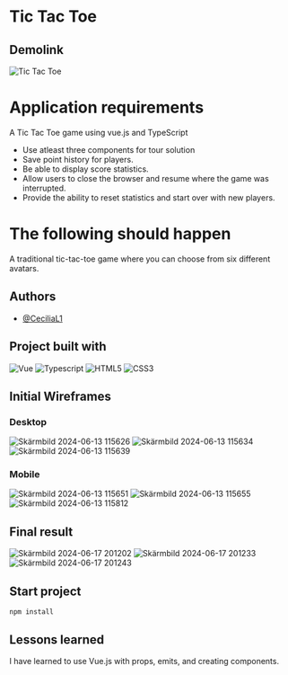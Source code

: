 
# Tic Tac Toe

## Demolink

![Tic Tac Toe ](https://blue-plant-0af75d403.5.azurestaticapps.net/)

# Application requirements

A Tic Tac Toe game using vue.js and TypeScript

- Use atleast three components for tour solution
- Save point history for players.
- Be able to display score statistics.
- Allow users to close the browser and resume where the game was interrupted.
- Provide the ability to reset statistics and start over with new players.


# The following should happen

A traditional tic-tac-toe game where you can choose from six different avatars. 

## Authors
- [@CeciliaL1](https://github.com/CeciliaL1)

## Project built with

![Vue](https://img.shields.io/badge/Vue.js-35495E?style=for-the-badge&logo=vuedotjs&logoColor=4FC08D)
![Typescript](https://img.shields.io/badge/TypeScript-007ACC?style=for-the-badge&logo=typescript&logoColor=white)
![HTML5](https://img.shields.io/badge/html5-%23E34F26.svg?style=for-the-badge&logo=html5&logoColor=white)
![CSS3](https://img.shields.io/badge/css3-%231572B6.svg?style=for-the-badge&logo=css3&logoColor=white)


## Initial Wireframes
### Desktop
![Skärmbild 2024-06-13 115626](https://github.com/Medieinstitutet/vue-tictactoe-CeciliaL1/assets/114854577/09bf50bf-66d2-4c56-a0f6-bd5bb37c0e9e)
![Skärmbild 2024-06-13 115634](https://github.com/Medieinstitutet/vue-tictactoe-CeciliaL1/assets/114854577/86d2605c-87b6-443f-b2b7-2acc15b446b8)
![Skärmbild 2024-06-13 115639](https://github.com/Medieinstitutet/vue-tictactoe-CeciliaL1/assets/114854577/ba6a83e1-094e-4c14-8859-68271ad2771d)

### Mobile
![Skärmbild 2024-06-13 115651](https://github.com/Medieinstitutet/vue-tictactoe-CeciliaL1/assets/114854577/1f700ad0-75d5-47f1-972d-880f0496cba5)
![Skärmbild 2024-06-13 115655](https://github.com/Medieinstitutet/vue-tictactoe-CeciliaL1/assets/114854577/0baff8ee-28cd-46bf-b7d7-2fe186b37731)
![Skärmbild 2024-06-13 115812](https://github.com/Medieinstitutet/vue-tictactoe-CeciliaL1/assets/114854577/0ad4d61b-50a7-44cf-909b-a8f66003e774)

## Final result

![Skärmbild 2024-06-17 201202](https://github.com/Medieinstitutet/vue-tictactoe-CeciliaL1/assets/114854577/38e3cc5f-0286-43be-b69c-2b9a7c5c5800)
![Skärmbild 2024-06-17 201233](https://github.com/Medieinstitutet/vue-tictactoe-CeciliaL1/assets/114854577/2053282d-c57c-4864-9ee9-287728712fe0)
![Skärmbild 2024-06-17 201243](https://github.com/Medieinstitutet/vue-tictactoe-CeciliaL1/assets/114854577/217621a4-f4d5-4262-af7b-05f909a1cd01)



## Start project

```
npm install
```

## Lessons learned

I have learned to use Vue.js with props, emits, and creating components.

